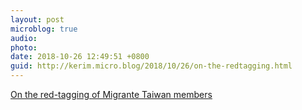 ```yaml
---
layout: post
microblog: true
audio: 
photo: 
date: 2018-10-26 12:49:51 +0800
guid: http://kerim.micro.blog/2018/10/26/on-the-redtagging.html
---
```

[On the red-tagging of Migrante Taiwan members](https://migranteinternational.org/2018/10/25/on-the-red-tagging-of-migrante-taiwan-members/)
